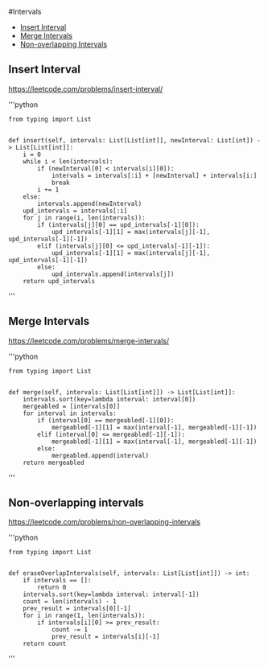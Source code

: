 #Intervals

+ [Insert Interval](#insert-interval)
+ [Merge Intervals](#merge-intervals)
+ [Non-overlapping Intervals](#non-overlapping-intervals)

## Insert Interval

https://leetcode.com/problems/insert-interval/

'''python
    
    from typing import List


    def insert(self, intervals: List[List[int]], newInterval: List[int]) -> List[List[int]]:
        i = 0
        while i < len(intervals):
            if (newInterval[0] < intervals[i][0]):
                intervals = intervals[:i] + [newInterval] + intervals[i:]
                break
            i += 1
        else:
            intervals.append(newInterval)
        upd_intervals = intervals[:i]
        for j in range(i, len(intervals)):
            if (intervals[j][0] == upd_intervals[-1][0]):
                upd_intervals[-1][1] = max(intervals[j][-1], upd_intervals[-1][-1])
            elif (intervals[j][0] <= upd_intervals[-1][-1]):
                upd_intervals[-1][1] = max(intervals[j][-1], upd_intervals[-1][-1])
            else:
                upd_intervals.append(intervals[j])
        return upd_intervals
        
        
'''

## Merge Intervals

https://leetcode.com/problems/merge-intervals/

'''python

    from typing import List


    def merge(self, intervals: List[List[int]]) -> List[List[int]]:
        intervals.sort(key=lambda interval: interval[0])
        mergeabled = [intervals[0]]
        for interval in intervals:
            if (interval[0] == mergeabled[-1][0]):
                mergeabled[-1][1] = max(interval[-1], mergeabled[-1][-1])
            elif (interval[0] <= mergeabled[-1][-1]):
                mergeabled[-1][1] = max(interval[-1], mergeabled[-1][-1])
            else:
                mergeabled.append(interval)
        return mergeabled


'''

## Non-overlapping intervals

https://leetcode.com/problems/non-overlapping-intervals

'''python

    from typing import List


    def eraseOverlapIntervals(self, intervals: List[List[int]]) -> int:
        if intervals == []:
            return 0
        intervals.sort(key=lambda interval: interval[-1])
        count = len(intervals) - 1
        prev_result = intervals[0][-1]
        for i in range(1, len(intervals)):
            if intervals[i][0] >= prev_result:
                count -= 1
                prev_result = intervals[i][-1]
        return count
     
     
'''

